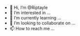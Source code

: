 - 👋 Hi, I’m @Riptayle
- 👀 I’m interested in ...
- 🌱 I’m currently learning ...
- 💞️ I’m looking to collaborate on ...
- 📫 How to reach me ...

<!---
Riptayle/Riptayle is a ✨ special ✨ repository because its `README.md` (this file) appears on your GitHub profile.
You can click the Preview link to take a look at your changes.
--->
